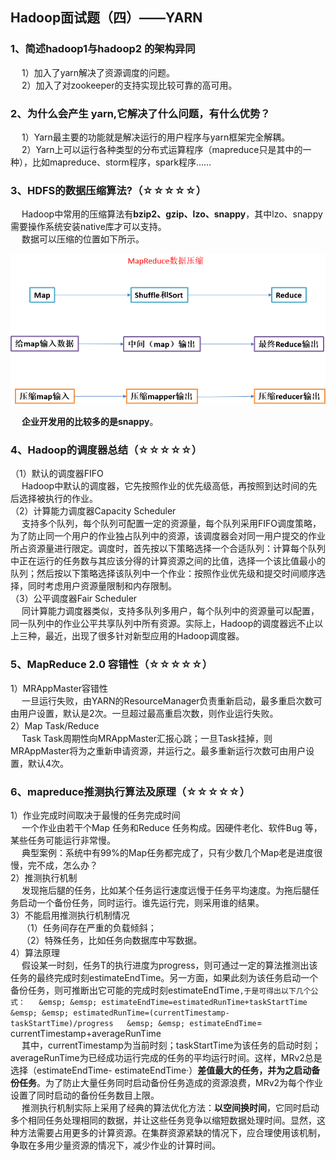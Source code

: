 ## Hadoop面试题（四）——YARN  

### 1、简述hadoop1与hadoop2 的架构异同  
&emsp; 1）加入了yarn解决了资源调度的问题。  
&emsp; 2）加入了对zookeeper的支持实现比较可靠的高可用。  
    
### 2、为什么会产生 yarn,它解决了什么问题，有什么优势？  
&emsp; 1）Yarn最主要的功能就是解决运行的用户程序与yarn框架完全解耦。  
&emsp; 2）Yarn上可以运行各种类型的分布式运算程序（mapreduce只是其中的一种），比如mapreduce、storm程序，spark程序……  

### 3、HDFS的数据压缩算法?（☆☆☆☆☆）  
&emsp; Hadoop中常用的压缩算法有**bzip2、gzip、lzo、snappy**，其中lzo、snappy需要操作系统安装native库才可以支持。  
&emsp; 数据可以压缩的位置如下所示。  
<p align="center">
<img src="../pics\Hadoop面试题Pics\YARN-Pics\MapReduce数据压缩.png"/>  
<p align="center">
</p>
</p>  


&emsp; **企业开发用的比较多的是snappy**。  

### 4、Hadoop的调度器总结（☆☆☆☆☆）  
（1）默认的调度器FIFO  
&emsp; Hadoop中默认的调度器，它先按照作业的优先级高低，再按照到达时间的先后选择被执行的作业。  
（2）计算能力调度器Capacity Scheduler  
&emsp; 支持多个队列，每个队列可配置一定的资源量，每个队列采用FIFO调度策略，为了防止同一个用户的作业独占队列中的资源，该调度器会对同一用户提交的作业所占资源量进行限定。调度时，首先按以下策略选择一个合适队列：计算每个队列中正在运行的任务数与其应该分得的计算资源之间的比值，选择一个该比值最小的队列；然后按以下策略选择该队列中一个作业：按照作业优先级和提交时间顺序选择，同时考虑用户资源量限制和内存限制。   
（3）公平调度器Fair Scheduler  
&emsp; 同计算能力调度器类似，支持多队列多用户，每个队列中的资源量可以配置，同一队列中的作业公平共享队列中所有资源。实际上，Hadoop的调度器远不止以上三种，最近，出现了很多针对新型应用的Hadoop调度器。  

### 5、MapReduce 2.0 容错性（☆☆☆☆☆）  
1）MRAppMaster容错性  
&emsp; 一旦运行失败，由YARN的ResourceManager负责重新启动，最多重启次数可由用户设置，默认是2次。一旦超过最高重启次数，则作业运行失败。   
2）Map Task/Reduce  
&emsp; Task Task周期性向MRAppMaster汇报心跳；一旦Task挂掉，则MRAppMaster将为之重新申请资源，并运行之。最多重新运行次数可由用户设置，默认4次。  

### 6、mapreduce推测执行算法及原理（☆☆☆☆☆）  
1）作业完成时间取决于最慢的任务完成时间  
&emsp; 一个作业由若干个Map 任务和Reduce 任务构成。因硬件老化、软件Bug 等，某些任务可能运行非常慢。  
&emsp; 典型案例：系统中有99%的Map任务都完成了，只有少数几个Map老是进度很慢，完不成，怎么办？  
2）推测执行机制  
&emsp; 发现拖后腿的任务，比如某个任务运行速度远慢于任务平均速度。为拖后腿任务启动一个备份任务，同时运行。谁先运行完，则采用谁的结果。  
3）不能启用推测执行机制情况  
&emsp; （1）任务间存在严重的负载倾斜；  
&emsp; （2）特殊任务，比如任务向数据库中写数据。  
4）算法原理  
&emsp; 假设某一时刻，任务T的执行进度为progress，则可通过一定的算法推测出该任务的最终完成时刻estimateEndTime。另一方面，如果此刻为该任务启动一个备份任务，则可推断出它可能的完成时刻estimateEndTime`,于是可得出以下几个公式：  
&emsp; &emsp; estimateEndTime=estimatedRunTime+taskStartTime  
&emsp; &emsp; estimatedRunTime=(currentTimestamp-taskStartTime)/progress  
&emsp; &emsp; estimateEndTime`= currentTimestamp+averageRunTime  
&emsp; 其中，currentTimestamp为当前时刻；taskStartTime为该任务的启动时刻；averageRunTime为已经成功运行完成的任务的平均运行时间。这样，MRv2总是选择（estimateEndTime- estimateEndTime·）**差值最大的任务，并为之启动备份任务**。为了防止大量任务同时启动备份任务造成的资源浪费，MRv2为每个作业设置了同时启动的备份任务数目上限。  
&emsp; 推测执行机制实际上采用了经典的算法优化方法：**以空间换时间**，它同时启动多个相同任务处理相同的数据，并让这些任务竞争以缩短数据处理时间。显然，这种方法需要占用更多的计算资源。在集群资源紧缺的情况下，应合理使用该机制，争取在多用少量资源的情况下，减少作业的计算时间。  




